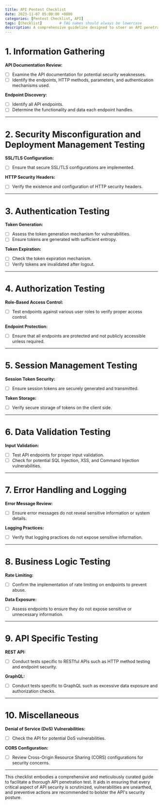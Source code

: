 ```yaml
---
title: API Pentest Checklist
date: 2023-11-07 05:00:00 +0800
categories: [Pentest Checklist, API]
tags: [Checklist]        # TAG names should always be lowercase
description: A comprehensive guideline designed to steer an API penetration tester through a series of essential steps, procedures, and considerations necessary for conducting a robust and effective penetration test.
---
```


# **1. Information Gathering**

**API Documentation Review:**

- [ ]  Examine the API documentation for potential security weaknesses.
- [ ]  Identify the endpoints, HTTP methods, parameters, and authentication mechanisms used.

**Endpoint Discovery:**

- [ ]  Identify all API endpoints.
- [ ]  Determine the functionality and data each endpoint handles.

---

# **2. Security Misconfiguration and Deployment Management Testing**

**SSL/TLS Configuration:**

- [ ]  Ensure that secure SSL/TLS configurations are implemented.

**HTTP Security Headers:**

- [ ]  Verify the existence and configuration of HTTP security headers.

---

# **3. Authentication Testing**

**Token Generation:**

- [ ]  Assess the token generation mechanism for vulnerabilities.
- [ ]  Ensure tokens are generated with sufficient entropy.

**Token Expiration:**

- [ ]  Check the token expiration mechanism.
- [ ]  Verify tokens are invalidated after logout.

---

# **4. Authorization Testing**

**Role-Based Access Control:**

- [ ]  Test endpoints against various user roles to verify proper access control.

**Endpoint Protection:**

- [ ]  Ensure that all endpoints are protected and not publicly accessible unless required.

---

# **5. Session Management Testing**

**Session Token Security:**

- [ ]  Ensure session tokens are securely generated and transmitted.

**Token Storage:**

- [ ]  Verify secure storage of tokens on the client side.

---

# **6. Data Validation Testing**

**Input Validation:**

- [ ]  Test API endpoints for proper input validation.
- [ ]  Check for potential SQL Injection, XSS, and Command Injection vulnerabilities.

---

# **7. Error Handling and Logging**

**Error Message Review:**

- [ ]  Ensure error messages do not reveal sensitive information or system details.

**Logging Practices:**

- [ ]  Verify that logging practices do not expose sensitive information.

---

# **8. Business Logic Testing**

**Rate Limiting:**

- [ ]  Confirm the implementation of rate limiting on endpoints to prevent abuse.

**Data Exposure:**

- [ ]  Assess endpoints to ensure they do not expose sensitive or unnecessary information.

---

# **9. API Specific Testing**

**REST API:**

- [ ]  Conduct tests specific to RESTful APIs such as HTTP method testing and endpoint security.

**GraphQL:**

- [ ]  Conduct tests specific to GraphQL such as excessive data exposure and authorization checks.

---

# **10. Miscellaneous**

**Denial of Service (DoS) Vulnerabilities:**

- [ ]  Check the API for potential DoS vulnerabilities.

**CORS Configuration:**

- [ ]  Review Cross-Origin Resource Sharing (CORS) configurations for security concerns.

---

This checklist embodies a comprehensive and meticulously curated guide to facilitate a thorough API penetration test. It aids in ensuring that every critical aspect of API security is scrutinized, vulnerabilities are unearthed, and preventive actions are recommended to bolster the API's security posture.